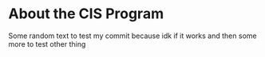 # About the CIS Program

Some random text to test my commit because idk if it works and then some more to test other thing